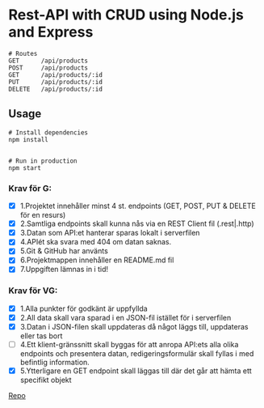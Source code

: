 # Rest-API with CRUD using Node.js and Express

```
# Routes
GET      /api/products
POST     /api/products
GET      /api/products/:id
PUT      /api/products/:id
DELETE   /api/products/:id

```

## Usage

```
# Install dependencies
npm install


# Run in production
npm start
```
### Krav för G:

- [x] 1.Projektet innehåller minst 4 st. endpoints (GET, POST, PUT & DELETE för en resurs)
- [x] 2.Samtliga endpoints skall kunna nås via en REST Client fil (.rest|.http)
- [x] 3.Datan som API:et hanterar sparas lokalt i serverfilen
- [x] 4.APIét ska svara med 404 om datan saknas.
- [x] 5.Git & GitHub har använts
- [x] 6.Projektmappen innehåller en README.md fil
- [x] 7.Uppgiften lämnas in i tid!

### Krav för VG:

- [x] 1.Alla punkter för godkänt är uppfyllda
- [x] 2.All data skall vara sparad i en JSON-fil istället för i serverfilen
- [x] 3.Datan i JSON-filen skall uppdateras då något läggs till, uppdateras eller tas bort
- [ ] 4.Ett klient-gränssnitt skall byggas för att anropa API:ets alla olika endpoints och presentera datan, redigeringsformulär skall fyllas i med befintlig information.
- [x] 5.Ytterligare en GET endpoint skall läggas till där det går att hämta ett specifikt objekt

[Repo](https://github.com/mirrenil/Rest-API)
